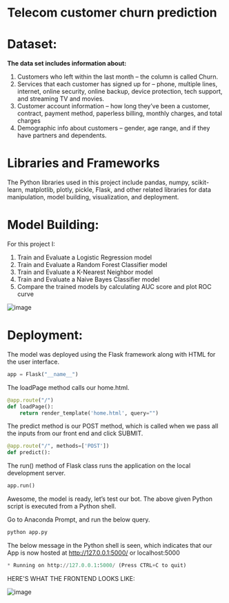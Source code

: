 # Telecom customer churn prediction


# Dataset:

**The data set includes information about:**

1. Customers who left within the last month – the column is called Churn.
2. Services that each customer has signed up for – phone, multiple lines, internet, online security, online backup, device protection, tech support, and streaming TV and movies.
3. Customer account information – how long they’ve been a customer, contract, payment method, paperless billing, monthly charges, and total charges
4. Demographic info about customers – gender, age range, and if they have partners and dependents.

# Libraries and Frameworks

The Python libraries used in this project include pandas, numpy, scikit-learn, matplotlib, plotly, pickle, Flask, and other related libraries for data manipulation, model building, visualization, and deployment.

# Model Building:

For this project I:

1. Train and Evaluate a Logistic Regression model
2. Train and Evaluate a Random Forest Classifier model
3. Train and Evaluate a K-Nearest Neighbor model
4. Train and Evaluate a Naive Bayes Classifier model
5. Compare the trained models by calculating AUC score and plot ROC curve

![image](https://github.com/MisterAare/telecom_churn_prediction/assets/109184556/7339fe6c-ccb2-4733-b4be-13d9367b2c93)


# Deployment:

The model was deployed using the Flask framework along with HTML for the user interface.

```python
app = Flask("__name__")
```

The loadPage method calls our home.html.

```python
@app.route("/")
def loadPage():
	return render_template('home.html', query="")
```
 
The predict method is our POST method, which is called when we pass all the inputs from our front end and click SUBMIT.

```python
@app.route("/", methods=['POST'])
def predict():
```

The run() method of Flask class runs the application on the local development server.

```python
app.run()
```

Awesome, the model is ready, let’s test our bot. The above given Python script is executed from a Python shell.

Go to Anaconda Prompt, and run the below query.

```python
python app.py
```

The below message in the Python shell is seen, which indicates that our App is now hosted at http://127.0.0.1:5000/ or localhost:5000

```python
* Running on http://127.0.0.1:5000/ (Press CTRL+C to quit)
```
  
HERE'S WHAT THE FRONTEND LOOKS LIKE:

![image](https://github.com/MisterAare/telecom_churn_prediction/assets/109184556/fe410163-f63c-4eed-8c30-224d3cb3131d)
